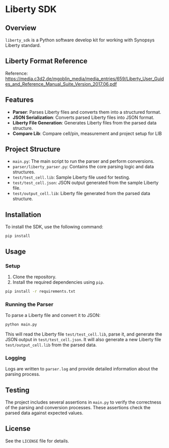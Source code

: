 # Liberty SDK

## Overview

`liberty_sdk` is a Python software develop kit for working with Synopsys Liberty standard.

## Liberty Format Reference
Reference: https://media.c3d2.de/mgoblin_media/media_entries/659/Liberty_User_Guides_and_Reference_Manual_Suite_Version_2017.06.pdf

## Features

- **Parser**: Parses Liberty files and converts them into a structured format.
- **JSON Serialization**: Converts parsed Liberty files into JSON format.
- **Liberty File Generation**: Generates Liberty files from the parsed data structure.
- **Compare Lib**: Compare cell/pin, measurement and project setup for LIB

## Project Structure

- `main.py`: The main script to run the parser and perform conversions.
- `parser/liberty_parser.py`: Contains the core parsing logic and data structures.
- `test/test_cell.lib`: Sample Liberty file used for testing.
- `test/test_cell.json`: JSON output generated from the sample Liberty file.
- `test/output_cell.lib`: Liberty file generated from the parsed data structure.

## Installation 

To install the SDK, use the following command:
```commandline
pip install
```

## Usage

### Setup

1. Clone the repository.
2. Install the required dependencies using `pip`.

```sh
pip install -r requirements.txt
```

### Running the Parser

To parse a Liberty file and convert it to JSON:

```sh
python main.py
```

This will read the Liberty file `test/test_cell.lib`, parse it, and generate the JSON output in `test/test_cell.json`. It will also generate a new Liberty file `test/output_cell.lib` from the parsed data.

### Logging

Logs are written to `parser.log` and provide detailed information about the parsing process.

## Testing

The project includes several assertions in `main.py` to verify the correctness of the parsing and conversion processes. These assertions check the parsed data against expected values.

## License

See the `LICENSE` file for details.